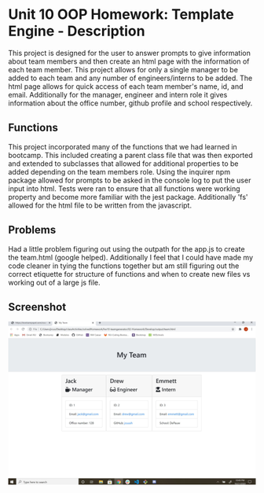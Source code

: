 # Unit 10 OOP Homework: Template Engine - Description

This project is designed for the user to answer prompts to give information about team members and then create an html page with the information of each team member.  This project allows for only a single manager to be added to each team and any number of engineers/interns to be added.  The html page allows for quick access of each team member's name, id, and email.  Additionally for the manager, engineer and intern role it gives information about the office number, github profile and school respectively.


## Functions

This project incorporated many of the functions that we had learned in bootcamp.  This included creating a parent class file that was then exported and extended to subclasses that allowed for additional properties to be added depending on the team members role.  Using the inquirer npm package allowed for prompts to be asked in the console log to put the user input into html.  Tests were ran to ensure that all functions were working property and become more familiar with the jest package.  Additionally 'fs' allowed for the html file to be written from the javascript.

## Problems

Had a little problem figuring out using the outpath for the app.js to create the team.html (google helped).  Additionally I feel that I could have made my code cleaner in tying the functions together but am still figuring out the correct etiquette for structure of functions and when to create new files vs working out of a large js file.

## Screenshot

<img src = Develop\Screenshot\hw10-screenshot.JPG>